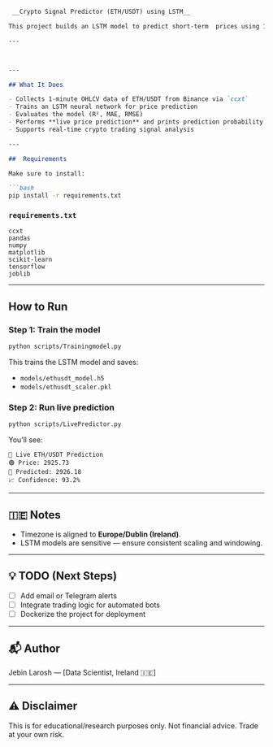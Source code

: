 

```markdown
 __Crypto Signal Predictor (ETH/USDT) using LSTM__ 

This project builds an LSTM model to predict short-term  prices using 1-minute OHLCV data via the `ccxt` library. The trained model is used for **live predictions** with confidence probability — ideal for crypto futures signal generation.

---



---

## What It Does

- Collects 1-minute OHLCV data of ETH/USDT from Binance via `ccxt`
- Trains an LSTM neural network for price prediction
- Evaluates the model (R², MAE, RMSE)
- Performs **live price prediction** and prints prediction probability
- Supports real-time crypto trading signal analysis

---

##  Requirements

Make sure to install:

```bash
pip install -r requirements.txt
````

### `requirements.txt`

```text
ccxt
pandas
numpy
matplotlib
scikit-learn
tensorflow
joblib
```

---

##  How to Run

### Step 1: Train the model

```bash
python scripts/Trainingmodel.py
```

This trains the LSTM model and saves:

* `models/ethusdt_model.h5`
* `models/ethusdt_scaler.pkl`

###  Step 2: Run live prediction

```bash
python scripts/LivePredictor.py
```

You’ll see:

```
📡 Live ETH/USDT Prediction
🟢 Price: 2925.73
🔮 Predicted: 2926.18
📈 Confidence: 93.2%
```

---

## 🇮🇪 Notes

* Timezone is aligned to **Europe/Dublin (Ireland)**.
* LSTM models are sensitive — ensure consistent scaling and windowing.

---

## 💡 TODO (Next Steps)

* [ ] Add email or Telegram alerts
* [ ] Integrate trading logic for automated bots
* [ ] Dockerize the project for deployment

---

## 📬 Author

Jebin Larosh — \[Data Scientist, Ireland 🇮🇪]

---

## ⚠️ Disclaimer

This is for educational/research purposes only. Not financial advice. Trade at your own risk.

```
